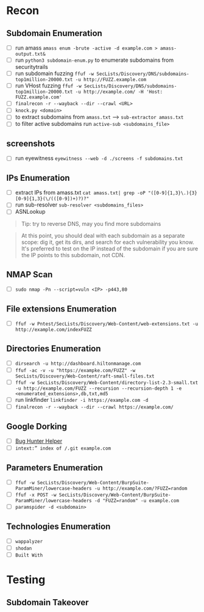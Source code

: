 # Recon
## Subdomain Enumeration
- [ ] run amass `amass enum -brute -active -d example.com > amass-output.txt&`
- [ ] run `python3 subdomain-enum.py` to enumerate subdomains from securitytrails
- [ ] run subdomain fuzzing `ffuf -w SecLists/Discovery/DNS/subdomains-top1million-20000.txt -u http://FUZZ.example.com`
- [ ] run VHost fuzzing `ffuf -w SecLists/Discovery/DNS/subdomains-top1million-20000.txt -u http://example.com/ -H 'Host: FUZZ.example.com'`
- [ ] `finalrecon -r --wayback --dir --crawl <URL>`
- [ ] `knock.py <domain>`
- [ ] to extract subdomains from `amass.txt` --> `sub-extractor amass.txt`
- [ ] to filter active subdomains run `active-sub <subdomains_file>`
## screenshots
- [ ] run eyewitness `eyewitness --web -d ./screens -f subdomains.txt`
## IPs Enumeration
- [ ] extract IPs from amass.txt `cat amass.txt| grep -oP "([0-9]{1,3}\.){3}[0-9]{1,3}(\/(([0-9])+)?)?"`
- [ ] run sub-resolver `sub-resolver <subdomains_files>`
- [ ] ASNLookup
> Tip: try to reverse DNS, may you find more subdomains <be>

> At this point, you should deal with each subdomain as a separate scope: dig it, get its dirs, and search for each vulnerability you know.
 It's preferred to test on the IP instead of the subdomain if you are sure the IP points to this subdomain, not CDN.
## NMAP Scan
- [ ] `sudo nmap -Pn --script=vuln <IP> -p443,80`
## File extensions Enumeration
- [ ] `ffuf -w Pntest/SecLists/Discovery/Web-Content/web-extensions.txt -u http://example.com/indexFUZZ`
## Directories Enumeration
- [ ] `dirsearch -u http://dashboard.hiltonmanage.com`
- [ ] `ffuf -ac -v -u "https://exampke.com/FUZZ" -w SecLists/Discovery/Web-Content/raft-small-files.txt`
- [ ] `ffuf -w SecLists/Discovery/Web-Content/directory-list-2.3-small.txt -u http://example.com/FUZZ --recursion --recursion-depth 1 -e <enumerated_extensions>,db,txt,md5`
- [ ] run linkfinder `linkfinder -i https://example.com -d`
- [ ] `finalrecon -r --wayback --dir --crawl https://example.com/`

## Google Dorking
- [ ] [Bug Hunter Helper](https://dorks.faisalahmed.me/)
- [ ] `intext:” index of /.git example.com`
## Parameters Enumeration
- [ ] `ffuf -w SecLists/Discovery/Web-Content/BurpSuite-ParamMiner/lowercase-headers -u http://example.com/?FUZZ=random`
- [ ] `ffuf -x POST -w SecLists/Discovery/Web-Content/BurpSuite-ParamMiner/lowercase-headers -d "FUZZ=random" -u example.com`
- [ ] `paramspider -d <subdomain>`
## Technologies Enumeration
- [ ] `wappalyzer`
- [ ] `shodan`
- [ ] `Built With`
# Testing
## Subdomain Takeover
